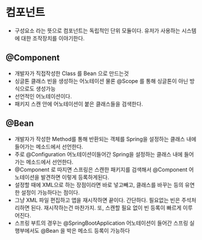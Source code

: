 # 컴포넌트
  - 구성요소 라는 뜻으로 컴포넌트는 독립적인 단위 모듈이다. 유저가 사용하는 시스템에 대한 조작장치를 이야기한다.

## @Component
  - 개발자가 직접작성한 Class 를 Bean 으로 만드는것
  - 싱글톤 클래스 빈을 생성하는 어노테이션 물론 @Scope 를 통해 싱글톤이 아닌 방식으로도 생성가능
  - 선언적인 어노테이션이다.
  - 패키지 스캔 안에 어노테이션이 붙은 클래스들을 검색한다.

## @Bean
  - 개발자가 작성한 Method를 통해 반환되는 객체를 Spring을 설정하는 클래스 내에 들어가는 메소드에서 선언한다.
  - 주로 @Configuration 어노테이션이들어간 Spring을 설정하는 클래스 내에 들어가는 메소드에서 선언한다.
  - @Component 로 따지면 스프링은 스캔한 패키지를 검색해서 @Component 어노테이션을 발견하면 이렇게 등록하게된다.
  - 설정할 때에 XML으로 하는 장점이라면 바로 넣고빼고, 클래스를 바꾸는 등의 유연한 설정이 가능하다는 점이다.
  - 그냥 XML 파일 편집하고 앱을 재시작하면 끝이다. 간단하다. 필요없는 빈은 주석처리하면 된다. 재시작하는건 마찬가지. 또, 스캔할 필요 없이 빈 등록이 빠르게 이루어진다.
  - 스프링 부트의 경우는 @SpringBootApplication 어노테이션이 들어간 스프링 실행부에서도 @Bean 을 박은 메소드 등록이 가능하다
